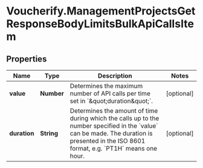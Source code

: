 # Voucherify.ManagementProjectsGetResponseBodyLimitsBulkApiCallsItem

## Properties

Name | Type | Description | Notes
------------ | ------------- | ------------- | -------------
**value** | **Number** | Determines the maximum number of API calls per time set in &#x60;\&quot;duration\&quot;&#x60;. | [optional] 
**duration** | **String** | Determines the amount of time during which the calls up to the number specified in the &#x60;value&#x60; can be made. The duration is presented in the ISO 8601 format, e.g. &#x60;PT1H&#x60; means one hour. | [optional] 


